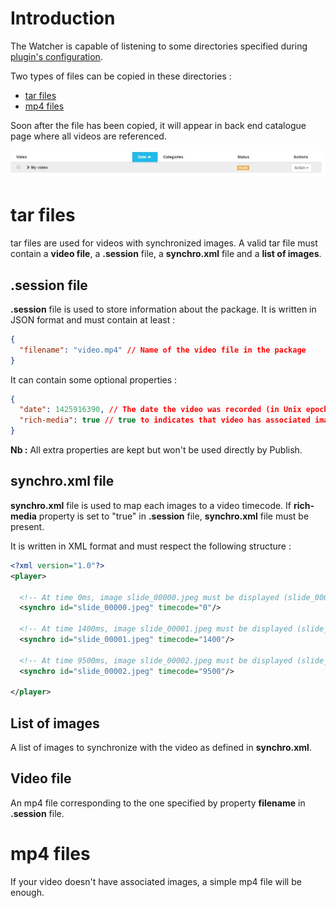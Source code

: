 # Introduction

The Watcher is capable of listening to some directories specified during [plugin's configuration](/getting-started#configure-the-watcher).

Two types of files can be copied in these directories :

- [tar files](#tar-files)
- [mp4 files](#mp4-files)

Soon after the file has been copied, it will appear in back end catalogue page where all videos are referenced.

![Back end catalogue video](images/screenshots/back-end-catalogue-video.jpg)

# tar files

tar files are used for videos with synchronized images. A valid tar file must contain a **video file**, a **.session** file, a **synchro.xml** file and a **list of images**.

## .session file

**.session** file is used to store information about the package. It is written in JSON format and must contain at least :

```json
{
  "filename": "video.mp4" // Name of the video file in the package
}
```

It can contain some optional properties :

```json
{
  "date": 1425916390, // The date the video was recorded (in Unix epoch time)
  "rich-media": true // true to indicates that video has associated images, false if only the video is in the package
}
```

**Nb :** All extra properties are kept but won't be used directly by Publish.

## synchro.xml file

**synchro.xml** file is used to map each images to a video timecode. If **rich-media** property is set to "true" in **.session** file, **synchro.xml** file must be present.

It is written in XML format and must respect the following structure :

```xml
<?xml version="1.0"?>
<player>

  <!-- At time 0ms, image slide_00000.jpeg must be displayed (slide_00000.jpeg must be present in the package) -->
  <synchro id="slide_00000.jpeg" timecode="0"/>

  <!-- At time 1400ms, image slide_00001.jpeg must be displayed (slide_00001.jpeg must be present in the package) -->
  <synchro id="slide_00001.jpeg" timecode="1400"/>

  <!-- At time 9500ms, image slide_00002.jpeg must be displayed (slide_00002.jpeg must be present in the package) -->
  <synchro id="slide_00002.jpeg" timecode="9500"/>

</player>
```

## List of images

A list of images to synchronize with the video as defined in **synchro.xml**.

## Video file

An mp4 file corresponding to the one specified by property **filename** in **.session** file.


# mp4 files

If your video doesn't have associated images, a simple mp4 file will be enough.